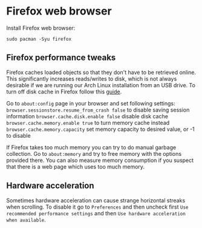 # Firefox web browser

Install Firefox web browser:
```
sudo pacman -Syu firefox
```

## Firefox performance tweaks

Firefox caches loaded objects so that they don't have to be retrieved online. This significantly increases reads/writes to disk, which is not always desirable if we are running our Arch Linux installation from an USB drive. To turn off disk cache in Firefox follow this [guide](https://wiki.archlinux.org/index.php/Firefox/Tweaks).

Go to `about:config` page in your browser and set following settings:
`browser.sessionstore.resume_from_crash false` to disable saving session information
`browser.cache.disk.enable false` disable disk cache
`browser.cache.memory.enable true` to turn memory cache instead
`browser.cache.memory.capacity` set memory capacity to desired value, or -1 to disable

If Firefox takes too much memory you can try to do manual garbage collection. Go to `about:memory` and try to free memory with the options provided there. You can also measure memory consumption if you suspect that there is a web page which uses too much memory.

## Hardware acceleration

Sometimes hardware acceleration can cause strange horizontal streaks when scrolling. To disable it go to `Preferences` and then uncheck first `Use recommended performance settings` and then `Use hardware acceleration when available`.

